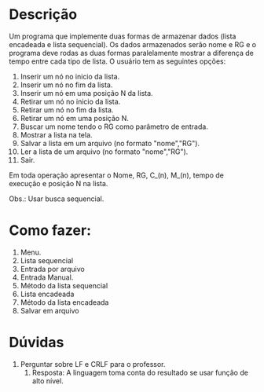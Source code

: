 # Descrição
Um programa que implemente duas formas de armazenar dados (lista encadeada e lista sequencial). Os dados armazenados serão nome e RG e o programa deve rodas as duas formas paralelamente mostrar a diferença de tempo entre cada tipo de lista.
O usuário tem as seguintes opções:
1. Inserir um nó no inicio da lista.
2. Inserir um nó no fim da lista.
3. Inserir um nó em uma posição N da lista.
4. Retirar um nó no inicio da lista.
5. Retirar um nó no fim da lista.
6. Retirar um nó em uma posição N.
7. Buscar um nome tendo o RG como parâmetro de entrada.
8. Mostrar a lista na tela.
9. Salvar a lista em um arquivo (no formato "nome","RG").
10. Ler a lista de um arquivo (no formato "nome","RG").
11. Sair.

Em toda operação apresentar o Nome, RG, C_(n), M_(n), tempo de execução e posição N na lista.

Obs.: Usar busca sequencial.

# Como fazer:

1. Menu.
2. Lista sequencial
3. Entrada por arquivo
4. Entrada Manual.
5. Método da lista sequencial
6. Lista encadeada
7. Método da lista encadeada
8. Salvar em arquivo


# Dúvidas
1. Perguntar sobre LF e CRLF para o professor.
   1. Resposta: A linguagem toma conta do resultado se usar função de alto nível.
